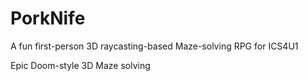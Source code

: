 # PorkNife
A fun first-person 3D raycasting-based Maze-solving RPG for ICS4U1

Epic Doom-style 3D Maze solving 
